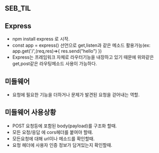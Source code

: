 ## SEB_TIL

## Express
- npm install express 로 시작.
- const app = express() 선언으로 get,listen과 같은 메소드 활용가능(ex: app.get('/',(req,res)=>{
    res.send("hello")
})
- Express는 프레임워크 자체로 라우터기능을 내장하고 있기 때문에 위와같은 get,post같은 라우팅메소드 사용이 가능하다.

## 미들웨어
- 요청에 필요한 기능을 더하거나 문제가 발견된 요청을 걷어내는 역할.


## 미들웨어 사용상황
- POST 요청등에 포함된 body(payload)를 구조화 할때.
- 모든 요청/응답 에 cors헤더를 붙여야 할때.
- 모든요청에 대해 url이나 메소드를 확인할때.
- 요청 헤더에 사용자 인증 정보가 담겨있는지 확인할때.
